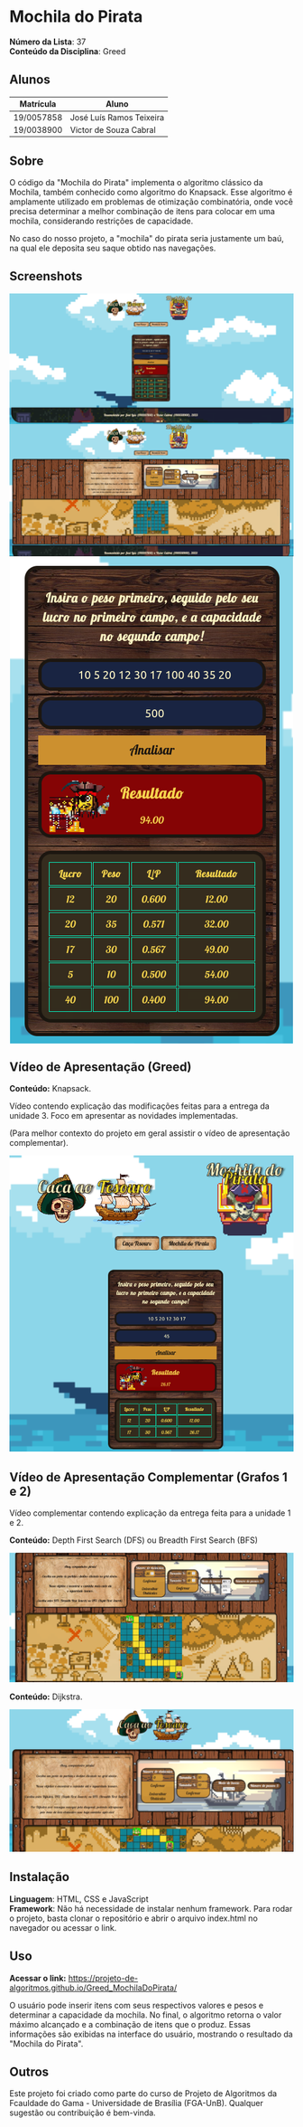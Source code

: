 # Mochila do Pirata

**Número da Lista**: 37<br>
**Conteúdo da Disciplina**: Greed<br>

## Alunos
|Matrícula | Aluno |
| -- | -- |
| 19/0057858  |  José Luís Ramos Teixeira |
| 19/0038900  |  Victor de Souza Cabral |


## Sobre 
O código da "Mochila do Pirata" implementa o algoritmo clássico da Mochila, também conhecido como algoritmo do Knapsack. Esse algoritmo é amplamente utilizado em problemas de otimização combinatória, onde você precisa determinar a melhor combinação de itens para colocar em uma mochila, considerando restrições de capacidade. 

No caso do nosso projeto, a "mochila" do pirata seria justamente um baú, na qual ele deposita seu saque obtido nas navegações.

## Screenshots

<img src="assets/print1-entrega3.png" style="display: block; margin-left: auto; margin-right: auto;">

<img src="assets/print2-entrega3.png" style="display: block; margin-left: auto; margin-right: auto;">

<img src="assets/print3-entrega3.png" style="display: block; margin-left: auto; margin-right: auto;">

## Vídeo de Apresentação (Greed)

**Conteúdo:** Knapsack.

Vídeo contendo explicação das modificações feitas para a entrega da unidade 3. Foco em apresentar as novidades implementadas. 

(Para melhor contexto do projeto em geral assistir o vídeo de apresentação complementar).

<a href="https://www.youtube.com/watch?v=q8ADh35hU58" target="_blank">
  <img src="assets/link_video3.png" alt="Apresentação">
</a>

## Vídeo de Apresentação Complementar (Grafos 1 e 2)

Vídeo complementar contendo explicação da entrega feita para a unidade 1 e 2. 

**Conteúdo:** Depth First Search (DFS) ou Breadth First Search (BFS)

<a href="https://www.youtube.com/watch?v=L_0gyZoNA6s" target="_blank">
  <img src="assets/link_video.png" alt="Apresentação">
</a>

**Conteúdo:** Dijkstra.

<a href="https://www.youtube.com/watch?v=q8ADh35hU58" target="_blank">
  <img src="assets/link_video2.png" alt="Apresentação">
</a>

## Instalação 
**Linguagem**: HTML, CSS e JavaScript<br>
**Framework**: Não há necessidade de instalar nenhum framework. Para rodar o projeto, basta clonar o repositório e abrir o arquivo index.html no navegador ou acessar o link.<br>

## Uso 
**Acessar o link:** <https://projeto-de-algoritmos.github.io/Greed_MochilaDoPirata/>

O usuário pode inserir itens com seus respectivos valores e pesos e determinar a capacidade da mochila. No final, o algoritmo retorna o valor máximo alcançado e a combinação de itens que o produz. Essas informações são exibidas na interface do usuário, mostrando o resultado da "Mochila do Pirata".

## Outros 
Este projeto foi criado como parte do curso de Projeto de Algoritmos da Fcauldade do Gama - Universidade de Brasília (FGA-UnB). Qualquer sugestão ou contribuição é bem-vinda.




